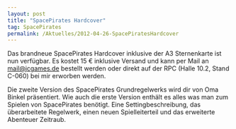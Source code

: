 ```yaml
---
layout: post
title: "SpacePirates Hardcover"
tag: SpacePirates
permalink: /Aktuelles/2012-04-26-SpacePiratesHardcover
---
```


Das brandneue SpacePirates Hardcover inklusive der A3 Sternenkarte ist nun verfügbar. Es kostet 15 &euro; inklusive Versand und kann per Mail an mail@jcgames.de bestellt werden oder direkt auf der RPC (Halle 10.2, Stand C-060) bei mir erworben werden.

Die zweite Version des SpacePirates Grundregelwerks wird dir von Oma Binkel präsentiert. Wie auch die erste Version enthält es alles was man zum Spielen von SpacePirates benötigt. Eine Settingbeschreibung, das überarbeitete Regelwerk, einen neuen Spielleiterteil und das erweiterte Abenteuer Zeitraub.
